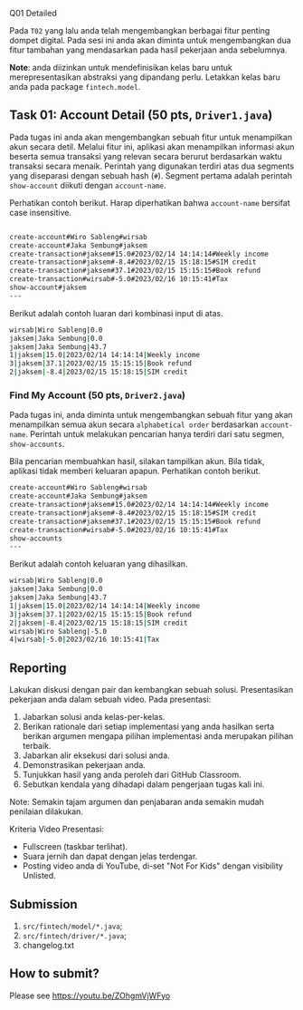 Q01 Detailed

Pada ```T02``` yang lalu anda telah mengembangkan berbagai fitur penting dompet digital. Pada sesi ini anda akan diminta untuk mengembangkan dua fitur tambahan yang mendasarkan pada hasil pekerjaan anda sebelumnya.

**Note**: anda diizinkan untuk mendefinisikan kelas baru untuk merepresentasikan abstraksi yang dipandang perlu. Letakkan kelas baru anda pada package ```fintech.model```.

## Task 01: Account Detail (50 pts, ```Driver1.java```)

Pada tugas ini anda akan mengembangkan sebuah fitur untuk menampilkan akun secara detil. Melalui fitur ini, aplikasi akan menampilkan informasi akun beserta semua transaksi yang relevan secara berurut berdasarkan waktu transaksi secara menaik. Perintah yang digunakan terdiri atas dua segments yang diseparasi dengan sebuah hash (```#```). Segment pertama adalah perintah ```show-account``` diikuti dengan ```account-name```.

Perhatikan contoh berikut. Harap diperhatikan bahwa ```account-name``` bersifat case insensitive.

```bash

create-account#Wiro Sableng#wirsab
create-account#Jaka Sembung#jaksem
create-transaction#jaksem#15.0#2023/02/14 14:14:14#Weekly income
create-transaction#jaksem#-8.4#2023/02/15 15:18:15#SIM credit
create-transaction#jaksem#37.1#2023/02/15 15:15:15#Book refund
create-transaction#wirsab#-5.0#2023/02/16 10:15:41#Tax
show-account#jaksem
---

```

Berikut adalah contoh luaran dari kombinasi input di atas.

```bash
wirsab|Wiro Sableng|0.0
jaksem|Jaka Sembung|0.0
jaksem|Jaka Sembung|43.7
1|jaksem|15.0|2023/02/14 14:14:14|Weekly income
3|jaksem|37.1|2023/02/15 15:15:15|Book refund
2|jaksem|-8.4|2023/02/15 15:18:15|SIM credit

```

### Find My Account (50 pts, ```Driver2.java```)

Pada tugas ini, anda diminta untuk mengembangkan sebuah fitur yang akan menampilkan semua akun secara ```alphabetical order``` berdasarkan ```account-name```. Perintah untuk melakukan pencarian hanya terdiri dari satu segmen, ```show-accounts```.

Bila pencarian membuahkan hasil, silakan tampilkan akun. Bila tidak, aplikasi tidak memberi keluaran apapun. Perhatikan contoh berikut.

```bash
create-account#Wiro Sableng#wirsab
create-account#Jaka Sembung#jaksem
create-transaction#jaksem#15.0#2023/02/14 14:14:14#Weekly income
create-transaction#jaksem#-8.4#2023/02/15 15:18:15#SIM credit
create-transaction#jaksem#37.1#2023/02/15 15:15:15#Book refund
create-transaction#wirsab#-5.0#2023/02/16 10:15:41#Tax
show-accounts
---

```

Berikut adalah contoh keluaran yang dihasilkan.

```bash
wirsab|Wiro Sableng|0.0
jaksem|Jaka Sembung|0.0
jaksem|Jaka Sembung|43.7
1|jaksem|15.0|2023/02/14 14:14:14|Weekly income
3|jaksem|37.1|2023/02/15 15:15:15|Book refund
2|jaksem|-8.4|2023/02/15 15:18:15|SIM credit
wirsab|Wiro Sableng|-5.0
4|wirsab|-5.0|2023/02/16 10:15:41|Tax

```

## Reporting
Lakukan diskusi dengan pair dan kembangkan sebuah solusi. Presentasikan pekerjaan anda dalam sebuah video. Pada presentasi:
1. Jabarkan solusi anda kelas-per-kelas.
2. Berikan rationale dari setiap implementasi yang anda hasilkan serta berikan argumen mengapa pilihan implementasi anda merupakan pilihan terbaik.
3. Jabarkan alir eksekusi dari solusi anda.
4. Demonstrasikan pekerjaan anda.
5. Tunjukkan hasil yang anda peroleh dari GitHub Classroom.
6. Sebutkan kendala yang dihadapi dalam pengerjaan tugas kali ini.

Note: Semakin tajam argumen dan penjabaran anda semakin mudah penilaian dilakukan.

Kriteria Video Presentasi:
+ Fullscreen (taskbar terlihat).
+ Suara jernih dan dapat dengan jelas terdengar.
+ Posting video anda di YouTube, di-set "Not For Kids" dengan visibility Unlisted.

## Submission
1. ```src/fintech/model/*.java```;
2. ```src/fintech/driver/*.java```;
3. changelog.txt

## How to submit?
Please see https://youtu.be/ZOhgmVjWFyo

